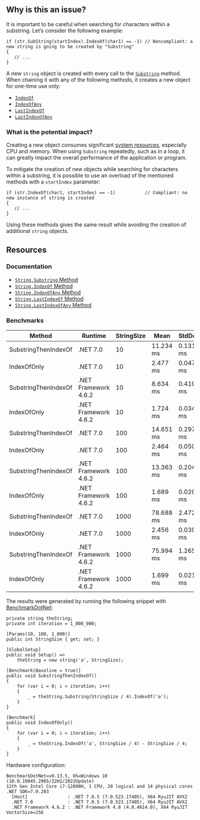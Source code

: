 ## Why is this an issue?

It is important to be careful when searching for characters within a substring. Let’s consider the following example:

    if (str.SubString(startIndex).IndexOf(char1) == -1) // Noncompliant: a new string is going to be created by "Substring"
    {
       // ...
    }

A new `string` object is created with every call to the [`Substring`](https://learn.microsoft.com/en-us/dotnet/api/system.string.substring) method. When chaining it with any of the
following methods, it creates a new object for one-time use only:

- [`IndexOf`](https://learn.microsoft.com/en-us/dotnet/api/system.string.indexof)
- [`IndexOfAny`](https://learn.microsoft.com/en-us/dotnet/api/system.string.indexofany)
- [`LastIndexOf`](https://learn.microsoft.com/en-us/dotnet/api/system.string.lastindexof)
- [`LastIndexOfAny`](https://learn.microsoft.com/en-us/dotnet/api/system.string.lastindexofany)

### What is the potential impact?

Creating a new object consumes significant [system resources](https://en.wikipedia.org/wiki/System_resource), especially CPU and memory.
When using `Substring` repeatedly, such as in a loop, it can greatly impact the overall performance of the application or program.

To mitigate the creation of new objects while searching for characters within a substring, it is possible to use an overload of the mentioned
methods with a `startIndex` parameter:

    if (str.IndexOf(char1, startIndex) == -1)           // Compliant: no new instance of string is created
    {
       // ...
    }

Using these methods gives the same result while avoiding the creation of additional `string` objects.

## Resources

### Documentation

- [`String.Substring` Method](https://learn.microsoft.com/en-us/dotnet/api/system.string.substring)
- [`String.IndexOf` Method](https://learn.microsoft.com/en-us/dotnet/api/system.string.indexof)
- [`String.IndexOfAny` Method](https://learn.microsoft.com/en-us/dotnet/api/system.string.indexofany)
- [`String.LastIndexOf` Method](https://learn.microsoft.com/en-us/dotnet/api/system.string.lastindexof)
- [`String.LastIndexOfAny` Method](https://learn.microsoft.com/en-us/dotnet/api/system.string.lastindexofany)

### Benchmarks

| Method | Runtime | StringSize | Mean | StdDev | Ratio | Allocated |
| --- | --- | --- | --- | --- | --- | --- |
| SubstringThenIndexOf | .NET 7.0 | 10 | 11.234 ms | 0.1319 ms | 1.00 | 40000008 B |
| IndexOfOnly | .NET 7.0 | 10 | 2.477 ms | 0.0473 ms | 0.22 | 2 B |
| SubstringThenIndexOf | .NET Framework 4.6.2 | 10 | 8.634 ms | 0.4195 ms | 1.00 | 48141349 B |
| IndexOfOnly | .NET Framework 4.6.2 | 10 | 1.724 ms | 0.0346 ms | 0.19 | - |
| SubstringThenIndexOf | .NET 7.0 | 100 | 14.651 ms | 0.2977 ms | 1.00 | 176000008 B |
| IndexOfOnly | .NET 7.0 | 100 | 2.464 ms | 0.0501 ms | 0.17 | 2 B |
| SubstringThenIndexOf | .NET Framework 4.6.2 | 100 | 13.363 ms | 0.2044 ms | 1.00 | 176518761 B |
| IndexOfOnly | .NET Framework 4.6.2 | 100 | 1.689 ms | 0.0290 ms | 0.13 | - |
| SubstringThenIndexOf | .NET 7.0 | 1000 | 78.688 ms | 2.4727 ms | 1.00 | 1528000072 B |
| IndexOfOnly | .NET 7.0 | 1000 | 2.456 ms | 0.0397 ms | 0.03 | 2 B |
| SubstringThenIndexOf | .NET Framework 4.6.2 | 1000 | 75.994 ms | 1.2650 ms | 1.00 | 1532637240 B |
| IndexOfOnly | .NET Framework 4.6.2 | 1000 | 1.699 ms | 0.0216 ms | 0.02 | - |

The results were generated by running the following snippet with [BenchmarkDotNet](https://github.com/dotnet/BenchmarkDotNet):

    private string theString;
    private int iteration = 1_000_000;
    
    [Params(10, 100, 1_000)]
    public int StringSize { get; set; }
    
    [GlobalSetup]
    public void Setup() =>
        theString = new string('a', StringSize);
    
    [Benchmark(Baseline = true)]
    public void SubstringThenIndexOf()
    {
        for (var i = 0; i < iteration; i++)
        {
            _ = theString.Substring(StringSize / 4).IndexOf('a');
        }
    }
    
    [Benchmark]
    public void IndexOfOnly()
    {
        for (var i = 0; i < iteration; i++)
        {
            _ = theString.IndexOf('a', StringSize / 4) - StringSize / 4;
        }
    }

Hardware configuration:

    BenchmarkDotNet=v0.13.5, OS=Windows 10 (10.0.19045.2965/22H2/2022Update)
    12th Gen Intel Core i7-12800H, 1 CPU, 20 logical and 14 physical cores
    .NET SDK=7.0.203
      [Host]               : .NET 7.0.5 (7.0.523.17405), X64 RyuJIT AVX2
      .NET 7.0             : .NET 7.0.5 (7.0.523.17405), X64 RyuJIT AVX2
      .NET Framework 4.6.2 : .NET Framework 4.8 (4.8.4614.0), X64 RyuJIT VectorSize=256